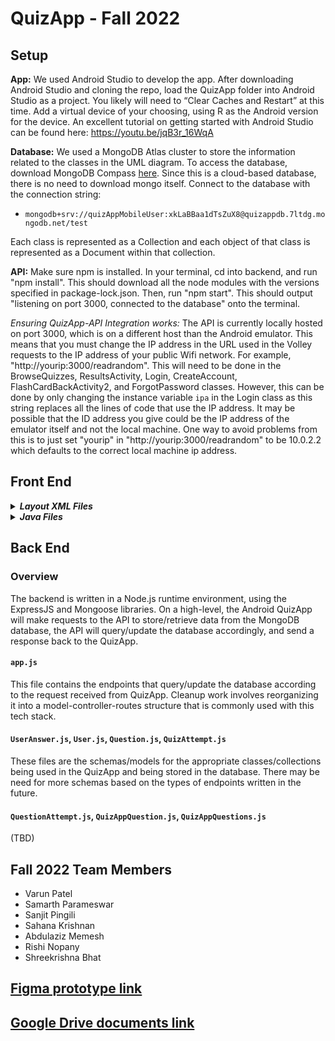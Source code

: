 # QuizApp - Fall 2022

## Setup

**App:** We used Android Studio to develop the app. After downloading Android Studio and cloning the repo, load the QuizApp folder into Android Studio as a project. You likely will need to “Clear Caches and Restart” at this time. Add a virtual device of your choosing, using R as the Android version for the device. An excellent tutorial on getting started with Android Studio can be found here: https://youtu.be/jqB3r_16WqA

**Database:** We used a MongoDB Atlas cluster to store the information related to the classes in the UML diagram. To access the database, download MongoDB Compass [here](https://www.mongodb.com/try/download/compass). Since this is a cloud-based database, there is no need to download mongo itself. Connect to the database with the connection string:

- `mongodb+srv://quizAppMobileUser:xkLaBBaa1dTsZuX8@quizappdb.7ltdg.mongodb.net/test`

Each class is represented as a Collection and each object of that class is represented as a Document within that collection.

**API:** Make sure npm is installed. In your terminal, cd into backend, and run "npm install". This should download all the node modules with the versions specified in package-lock.json. Then, run "npm start". This should output "listening on port 3000, connected to the database" onto the terminal. 

*Ensuring QuizApp-API Integration works:* The API is currently locally hosted on port 3000, which is on a different host than the Android emulator. This means that you must change the IP address in the URL used in the Volley requests to the IP address of your public Wifi network. For example, "http://yourip:3000/readrandom". This will need to be done in the BrowseQuizzes, ResultsActivity, Login, CreateAccount, FlashCardBackActivity2, and ForgotPassword classes. However, this can be done by only changing the instance variable `ipa` in the Login class as this string replaces all the lines of code that use the IP address. It may be possible that the ID address you give could be the IP address of the emulator itself and not the local machine. One way to avoid problems from this is to just set "yourip" in "http://yourip:3000/readrandom" to be 10.0.2.2 which defaults to the correct local machine ip address.

## Front End

<details> 
  <summary><b><i>Layout XML Files</b></i></summary>
  
  #### Note: the arrows indicate what page from the `QuizApp\app\src\main\res\layout` folder is operated by each `.java` file from the `QuizApp\app\src\main\java\edu\gatech\seclass\quizapp` folder.
  
  #### `Login.java` &rarr; `activity_login_page.xml`
  This class allows the user to login. The corresponding layout file is `res/layout/activity_login_page.xml`. If the credential validation says that this username, and password pair exists in the backend, then it’ll load up that User object and let the user through. 

  #### `CreateAccount.java` &rarr; `activity_create_account.xml`
  This class allows the user to create an account. The corresponding layout file is `res/layout/activity_create_account.xml`. The User can input their account information, such as name, birthdate, email, username, password, and school. They can also uploade a picture of themselves as a profile picture.

  #### `ForgetPassword.java` &rarr; `activity_forget_pass.xml`
  This class allows the user to reset their credentials. The corresponding layout file is `res/layout/activity_forget_pass.xml`. It is accessible through the Login page incase the user's credentials don't match up with what is stored in the backend. 

  #### `MainActivity.java` &rarr; `activity_main.xml`
  This class powers the home page of the app. The corresponding layout file is `res/layout/activity_main.xml`. The main activity is launched when the user launches the app. If the global `CurrentUser` object is not instantiated, then the user is redirected to the login page. If the `CurrentUser` object is instantiated, then the Home page is shown with three buttons: Browse Quizzes, Analytics, and Log Out.

  #### `BrowseQuizzes.java` &rarr; `activity_browse_quizzes.xml` & `list_view_search_bar.xml`
  By the `onCreate()` method, this class launches the `activity_browse_quizzes.xml` page by setting up the necessary variables and initializing the hard-coded list of quizess to be displayed as search results for the search bar. It also handles different interactions the user makes with different UI elements like the search bar, quiz buttons, and home button. To display the search results, a `ListView` object is used in which the formatting of each result is controlled by the `list_view_search_bar.xml` file.

  #### `MultipleChoiceActivity.java` &rarr; `activity_multiplechoice_question.xml`
  Controls functinality of the multiple choice answer question type. 

  #### `FlashCardFrontActivity.java` & `FlashCardFrontActivity2.java` &rarr; `activity_flashcard_front.xml`
  Controls functinality of the front of the flashcard type question type. 

  #### `FlashCardBackActivity.java` & `FlashCardBackActivity2.java` &rarr; `activity_flashcard_back.xml`
  Controls functinality of the back of the flashcard type. 

  #### `ShortAnswerActivity.java` &rarr; `activity_short_answer.xml`
  Controls functinality of the short answer question type. 

  #### `HintActivity.java` &rarr; `activity_hint_page.xml`
  This hint activity is in place so that users can get help on questions when they are taking a quiz. Once the help/hint button is clicked on from the quiz, users are prompted to the hint page where they can see a hint for the question they are on. Future work on this page includes backend support for personalized hint development. 

  #### `ResultsActivity.java` &rarr; `activity_results.xml`
  This class powers the Results page of the app. The corresponding layout file is `res/layout/activity_results.xml`. At the end of a quiz, the user is directed to the Results page. This is where the app makes an API request to submit the quiz attempt. This is potentially where the app would fetch skill recommendations from the knowledge tracing (KT) API, as a future development. The User is meant to be shown how many questions they got right out of the total questions in the quiz. They are also shown recommended skills to study next, based on the results of the KT API calls.

  #### `AnalyticsActivity.java` &rarr; `activity_analytics.xml`
  This class powers the analytics page of the app. The corresponding layout file is `res/layout/activity_analytics.xml`. From the home screen, the user can go to the analytics screen to see insight in their progress. Right now, everything on the analytics screen are placeholders to be implemented.
  
  #### `WelcomeActivity.java` &rarr; `activity_welcome.xml`
  This class powers the welcome page of the app. The corresponding layout file is `res/layout/activity_welcome.xml`. This is the screen that the user sees when the app launches.
</details>


<details> 
  <summary><b><i>Java Files</b></i></summary>
  
  #### `User.java`
  This class stores user information. It is instantiated and populated upon login. When the user is currently working on a quiz, the currentQuiz holds that quiz. At that time, the `currentQuizAttempt` holds the users answers to that quiz.

  #### `UserAnswer.java`
  This class stores information about a user's attempt on a particular question during a particular quiz.

  #### `Quiz.java`
  This class holds a `Quiz` object, which consists of a list of `Question` objects. The `Quiz` object is loaded by the `Controller` class from the MongoDB backend. The `getCurrentQuestion` method is meant to get the current question so it can be displayed. The `peekNextQuestion` method is meant to peek at the next question in order to determine its type so that the appropriate screen can be shown to the User.
  
  #### `QuizAppQuiz.java`
  (TBD)

  #### `QuizAttempt.java`
  This class stores information about a user's particular quiz session. It contains an aggregation of UserAnswer objects. 

  #### `Question.java`
  The `Question` class is a superclass for each of the question types. It has information such as question ID and question text.
  
  #### `QuizAppQuestion.java`
  (TBD)

  #### `FlashCardQuestion.java`
  The `FlashCardQuestion` class is a subclass of `Question`. It has a front and back of the card. It also requires the user to self-report if they got the flashcard right or wrong.

  #### `ShortAnswerQuestion.java`
  The `ShortAnswerQuestion` class is a subclass of `Question`. Grading an answer would be done by comparing the text to the correct answer.

  #### `MultipleChoiceQuestion.java`
  The `MultipleChoiceQuestion` class is a subclass of `Question`.

  #### `SingletonRequestQueue.java`
  This class maintains a single global instance of a request dispatch queue that connects to the network and implements a cache policy. Any Volley request made from any screen during the lifetime of the app will be queued into a single RequestQueue object that will dispatch the requests to the API. 

  #### `JsonUtil.java`
  This class contains util methods for JSON parsing and conversion, used to process the data being sent and recieved from the API. 
</details>

## Back End 

### Overview
The backend is written in a Node.js runtime environment, using the ExpressJS and Mongoose libraries. On a high-level, the Android QuizApp will make requests to the API to store/retrieve data from the MongoDB database, the API will query/update the database accordingly, and send a response back to the QuizApp.

#### `app.js`
This file contains the endpoints that query/update the database according to the request received from QuizApp. Cleanup work involves reorganizing it into a model-controller-routes structure that is commonly used with this tech stack.

#### `UserAnswer.js`, `User.js`, `Question.js`, `QuizAttempt.js`
These files are the schemas/models for the appropriate classes/collections being used in the QuizApp and being stored in the database. There may be need for more schemas based on the types of endpoints written in the future.

#### `QuestionAttempt.js`, `QuizAppQuestion.js`, `QuizAppQuestions.js`
(TBD)

## Fall 2022 Team Members

- Varun Patel
- Samarth Parameswar
- Sanjit Pingili
- Sahana Krishnan
- Abdulaziz Memesh
- Rishi Nopany
- Shreekrishna Bhat

## [Figma prototype link](https://www.figma.com/proto/cyFwvVE3NVjJ2dUXdFskBr/Quiz-App-Real?node-id=304%3A5&scaling=scale-down&page-id=0%3A1&starting-point-node-id=304%3A5)
## [Google Drive documents link](https://drive.google.com/drive/folders/1YuEzk9bqs9OlKFzzpGeBEcoXmXfVXOD9?usp=sharing)

